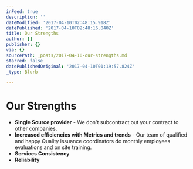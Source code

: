 ```yaml
---
inFeed: true
description: ''
dateModified: '2017-04-10T02:48:15.918Z'
datePublished: '2017-04-10T02:48:16.040Z'
title: Our Strengths
author: []
publisher: {}
via: {}
sourcePath: _posts/2017-04-10-our-strengths.md
starred: false
datePublishedOriginal: '2017-04-10T01:19:57.824Z'
_type: Blurb

---
```

# **Our Strengths**

* **Single Source provider** - We don't subcontract out your contract to other companies.
* **Increased efficiencies with Metrics and trends** - Our team of qualified and happy Quality issuance coordinators do monthly employees evaluations and on site training.
* **Services Consistency**
* **Reliability**